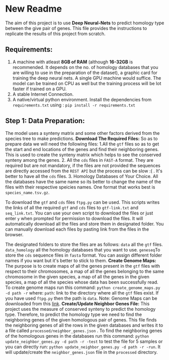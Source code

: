 # New Readme

The aim of this project is to use **Deep Neural-Nets** to predict homology type between the give pair of genes. 
This file provides the instructions to replicate the results of this project from scratch.

## Requirements:
1. A machine with atleast **8GB of RAM** (although **16-32GB** is recommended. It depends on the no. of homology databases that you are willing to use in the preparation of the dataset), a graphic card for training the deep neural nets. A single GPU machine would suffice. The model can be trained on CPU as well but the training process will be lot faster if trained on a GPU.
2. A stable Internet Connection.
3. A native/virtual python environment. Install the dependencies from `requirements.txt` using :
 `pip install -r requirements.txt`

## Step 1: Data Preparation:
The model uses a synteny matrix and some other factors derived from the species tree to make predictions. 
**Download The Required Files:**
So as to prepare data we will need the following files:
1.All the `gtf` files so as to get the start and end locations of the genes and find their neighboring genes. This is used to create the synteny matrix which helps to see the conserved synteny among the genes.
2. All the `cds` files in `FAST-A` format. They are required but are not mandatory, if the files are not provided the sequences are directly accessed from the `REST API` but the process can be slow :( . It's better to have all the `cds` files.
3. Homology Databases of Your Choice. All the databases have the same name so its better to change the name of the files with their respective speicies names. One format that works best is `species_name.tsv.gz`.

To download the `gtf` and `cds` files `ftpg.py` can be used. This scripts writes the links of all the required `gtf` and `cds` files to `gtf-link.txt` and `seq_link.txt`. You can use your own script to download the files or just enter `y` when prompted for permission to download the files. It will automatically download all the files and store them in designated folder. You can manually download each files by pasting link from the files in the browser.

The designated folders to store the files are as follows:
`data` all the `gtf` files.
`data_homology` all the homology databases that you want to use.
`geneseq`To store the `cds` sequence files in `fasta` format.
You can assign different folder names if you want but it's better to stick to them. 
**Create Genome Maps:**
The purpose is to create maps of all the genes present in the `gtf` files with respect to their chromosomes, a map of all the genes belonging to the same chromosome in the given species, a map of all the genes in the given species, a map of all the species whose data has been successfully read.
To create genome maps run this command:
`python create_genome_maps.py -d path -r` where:
`path`: link to the directory where all the `gtf` files exist. If you have used `ftpg.py` then the path is `data`. 
Note: Genome Maps can be downloaded from this [link](https://drive.google.com/open?id=1GjV6dT-Hpf2LWQ-vSpekqqQ7RF_tH8So).
**Create/Update Neighbor Genes File:**
This project uses the measure of conserved synteny to predict the homology type. Therefore, to predict the homology type we need to find the neighboring genes of the given homologous pair of genes. 
This file finds the neighboring genes of all the rows in the given databases and writes it to a file called `processed/neighbor_genes.json` .
To find the neighboring genes of the homologous genes in the databases run this command:
`python update_neighbor_genes.py -d path -r -test` to test the file for 5 samples or you can directly run:
`python update_neighbor_genes.py -d path -r -run`. 
It will update/create the `neighbor_genes.json` file in the `processed` directory.
